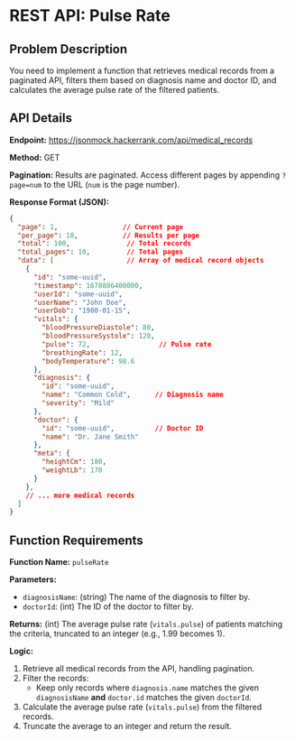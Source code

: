 # REST API: Pulse Rate

## Problem Description

You need to implement a function that retrieves medical records from a paginated API, filters them based on diagnosis name and doctor ID, and calculates the average pulse rate of the filtered patients.

## API Details

**Endpoint:** https://jsonmock.hackerrank.com/api/medical_records

**Method:** GET

**Pagination:** Results are paginated. Access different pages by appending `?page=num` to the URL (`num` is the page number).

**Response Format (JSON):**

```json
{
  "page": 1,                // Current page
  "per_page": 10,           // Results per page
  "total": 100,              // Total records
  "total_pages": 10,         // Total pages
  "data": [                  // Array of medical record objects
    {
      "id": "some-uuid",
      "timestamp": 1678886400000,
      "userId": "some-uuid",
      "userName": "John Doe",
      "userDob": "1980-01-15",
      "vitals": {
        "bloodPressureDiastole": 80,
        "bloodPressureSystole": 120,
        "pulse": 72,                 // Pulse rate
        "breathingRate": 12,
        "bodyTemperature": 98.6
      },
      "diagnosis": {
        "id": "some-uuid",
        "name": "Common Cold",      // Diagnosis name
        "severity": "Mild"
      },
      "doctor": {
        "id": "some-uuid",          // Doctor ID
        "name": "Dr. Jane Smith"
      },
      "meta": {
        "heightCm": 180,
        "weightLb": 170
      }
    },
    // ... more medical records
  ]
}
```

## Function Requirements

**Function Name:** `pulseRate`

**Parameters:**

* `diagnosisName`: (string) The name of the diagnosis to filter by.
* `doctorId`: (int) The ID of the doctor to filter by.

**Returns:** (int) The average pulse rate (`vitals.pulse`) of patients matching the criteria, truncated to an integer (e.g., 1.99 becomes 1).

**Logic:**

1. Retrieve all medical records from the API, handling pagination.
2. Filter the records:
   - Keep only records where `diagnosis.name` matches the given `diagnosisName` **and** `doctor.id` matches the given `doctorId`.
3. Calculate the average pulse rate (`vitals.pulse`) from the filtered records.
4. Truncate the average to an integer and return the result.
